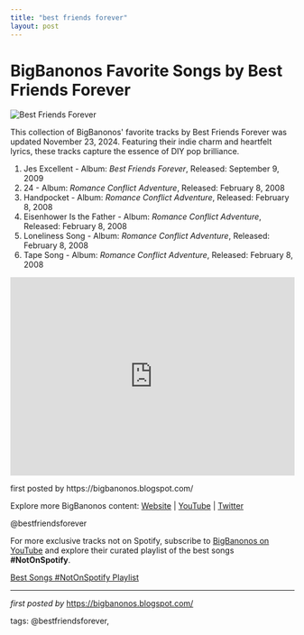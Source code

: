 ```yaml
---
title: "best friends forever"
layout: post
---
```

<h1>BigBanonos Favorite Songs by Best Friends Forever</h1>
<img src="https://lastfm.freetls.fastly.net/i/u/ar0/c76c001db333401a8edc95ec2eff5955.jpg" alt="Best Friends Forever"> <p>This collection of BigBanonos' favorite tracks by Best Friends Forever was updated November 23, 2024. Featuring their indie charm and heartfelt lyrics, these tracks capture the essence of DIY pop brilliance.</p> <ol> <li>Jes Excellent - Album: <i>Best Friends Forever</i>, Released: September 9, 2009</li> <li>24 - Album: <i>Romance Conflict Adventure</i>, Released: February 8, 2008</li> <li>Handpocket - Album: <i>Romance Conflict Adventure</i>, Released: February 8, 2008</li> <li>Eisenhower Is the Father - Album: <i>Romance Conflict Adventure</i>, Released: February 8, 2008</li> <li>Loneliness Song - Album: <i>Romance Conflict Adventure</i>, Released: February 8, 2008</li> <li>Tape Song - Album: <i>Romance Conflict Adventure</i>, Released: February 8, 2008</li>
</ol> <div> <iframe src="https://open.spotify.com/embed/playlist/6hXtcZRWM7ooyrTxGyn2mZ?utm_source=generator" width="100%" height="352" frameborder="0" allowfullscreen="" allow="autoplay; clipboard-write; encrypted-media; fullscreen; picture-in-picture" loading="lazy"></iframe>
</div> <p>first posted by https://bigbanonos.blogspot.com/</p> <div> <p>Explore more BigBanonos content: <a href="https://bigbanonos.blogspot.com/">Website</a> | <a href="https://www.youtube.com/@BigBanonos">YouTube</a> | <a href="https://x.com/bigbanonos">Twitter</a></p>
</div> <!-- Tags -->
<p>@bestfriendsforever</p>


<!--Subscribe and Playlist Links-->
<div>
    <p>For more exclusive tracks not on Spotify, subscribe to <a href="https://www.youtube.com/@BigBanonos" target="_blank">BigBanonos on YouTube</a> and explore their curated playlist of the best songs <strong>#NotOnSpotify</strong>.</p>
    <p><a href="https://www.youtube.com/playlist?list=PLtuNtuTatqI0kFahUCbtbfenC_ET5O_tr" target="_blank">Best Songs #NotOnSpotify Playlist<br /></a></p></div>

<hr />

<p><em>first posted by</em> <a href="https://bigbanonos.blogspot.com/" rel="noopener" target="_new">https://bigbanonos.blogspot.com/</a></p>

<p>tags: @bestfriendsforever,</p>
